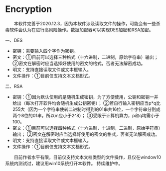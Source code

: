 # Encryption
&emsp;&emsp;本软件完善于2020.12.3，因为本软件涉及读取文件的操作，可能会有一些杀毒软件会认为在进行高风险操作。数据加密器可以实现DES加密和RSA加密。
      
一、DES
- 密钥：需要输入四个字作为密钥。
- 密文：①目前可以选择三种格式（十六进制，二进制，原始字符串）输出；
        ②密文在解密时应当选择好使用的密文的格式，否者无法解密成功。
- 明文：支持直接读取文件或文本框输入。
- 文件操作：①目前仅支持文本文档形式。


二、RSA
- 密钥：①因为默认使用的是随机生成密钥，为了方便使用，公钥和密钥一并给出（每次打开软件均会随机生成公钥密钥）；
        ②若自行输入密钥应当p*q比255大（因为一个字符串使转二进制时得到的01串共16位，一个字符串分割成两个8位的01串，所以m应小于2^8）；
        ③受限于计算机算力，p和q均需小于100。
- 密文：①目前可以选择四种格式（十六进制，十进制，二进制，原始字符串）输出；
        ②密文在解密时应当选择好使用的密文的格式，否者无法解密成功。
- 明文：支持直接读取文件或文本框输入。
- 文件操作：①目前仅支持文本文档形式。


&emsp;&emsp;目前作者水平有限，目前仅支持文本文档类型的文件操作，且仅在window10系统内测试过，建议用win10系统打开本软件。
持续维护中。
